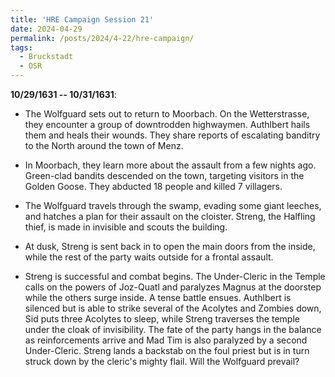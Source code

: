 ```yaml
---
title: 'HRE Campaign Session 21'
date: 2024-04-29
permalink: /posts/2024/4-22/hre-campaign/
tags:
  - Bruckstadt
  - OSR
---
```



**10/29/1631 -- 10/31/1631**:

- The Wolfguard sets out to return to Moorbach. On the Wetterstrasse, they encounter a group of downtrodden highwaymen. Authlbert hails them and heals their wounds. They share reports of escalating banditry to the North around the town of Menz.

- In Moorbach, they learn more about the assault from a few nights ago. Green-clad bandits descended on the town, targeting visitors in the Golden Goose. They abducted 18 people and killed 7 villagers. 

- The Wolfguard travels through the swamp, evading some giant leeches, and hatches a plan for their assault on the cloister. Streng, the Halfling thief, is made in invisible and scouts the building.

- At dusk, Streng is sent back in to open the main doors from the inside, while the rest of the party waits outside for a frontal assault.

- Streng is successful and combat begins. The Under-Cleric in the Temple calls on the powers of Joz-Quatl and paralyzes Magnus at the doorstep while the others surge inside. A tense battle ensues. Authlbert is silenced but is able to strike several of the Acolytes and Zombies down, Sid puts three Acolytes to sleep, while Streng traverses the temple under the cloak of invisibility. The fate of the party hangs in the balance as reinforcements arrive and Mad Tim is also paralyzed by a second Under-Cleric. Streng lands a backstab on the foul priest but is in turn struck down by the cleric's mighty flail. Will the Wolfguard prevail?
